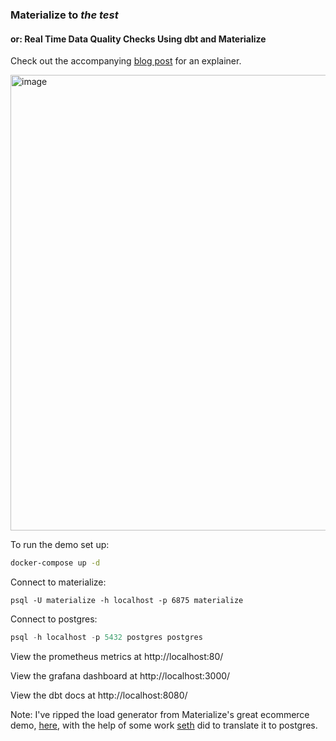### Materialize to _the test_
#### or: Real Time Data Quality Checks Using dbt and Materialize
Check out the accompanying [blog post](https://materialize.com/blog-real-time-data-quality-tests-using-dbt-and-materialize) for an explainer.

<img width="729" alt="image" src="https://user-images.githubusercontent.com/8192401/178839541-f0806f55-9345-44b9-8053-cb2033c2ed69.png">

To run the demo set up:

```bash
docker-compose up -d
```

Connect to materialize: 
```
psql -U materialize -h localhost -p 6875 materialize
```

Connect to postgres:
```sql
psql -h localhost -p 5432 postgres postgres
```
View the prometheus metrics at http://localhost:80/

View the grafana dashboard at http://localhost:3000/

View the dbt docs at http://localhost:8080/

Note: I've ripped the load generator from Materialize's great ecommerce demo, [here](https://github.com/MaterializeInc/demos/tree/main/ecommerce), with the help of some work [seth](https://github.com/sjwiesman) did to translate it to postgres.
